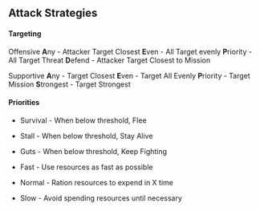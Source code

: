 ## Attack Strategies
#### Targeting
Offensive
**A**ny - Attacker Target Closest
**E**ven - All Target evenly
**P**riority - All Target Threat
**D**efend - Attacker Target Closest to Mission

Supportive
**A**ny - Target Closest
**E**ven - Target All Evenly
**P**riority - Target Mission
**S**trongest - Target Strongest

#### Priorities
- Survival - When below threshold, Flee
- Stall - When below threshold, Stay Alive
- Guts - When below threshold, Keep Fighting

- Fast - Use resources as fast as possible
- Normal - Ration resources to expend in X time
- Slow - Avoid spending resources until necessary


